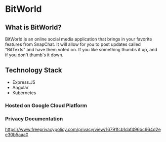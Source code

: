 # BitWorld

## What is BitWorld?
BitWorld is an online social media application that brings in your favorite features from SnapChat. It will allow for you to post updates called "BitTexts" and have them voted on. If you like something thumbs it up, and if you don't thumb's it down.

## Technology Stack
 - Express.JS
 - Angular
 - Kubernetes

### Hosted on Google Cloud Platform

### Privacy Documentation
https://www.freeprivacypolicy.com/privacy/view/16791fcb1daf496bc964d2ee30b5aaa0
